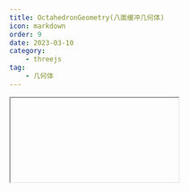 ```yaml
---
title: OctahedronGeometry(八面缓冲几何体)
icon: markdown
order: 9
date: 2023-03-10
category:
    - threejs
tag:
    - 几何体
---
```


<IFrame url="https://luotainxu-demo.netlify.app/#/threejs/octahedronGeometry"/>

## OctahedronGeometry

## 构造器

### radius : Float

八面体的半径，默认值为1

### detail : Integer

默认值为0，将这个值设为一个大于0的数将会为它增加一些顶点，使其不再是一个八面体

## 属性

共有属性请参见其基类PolyhedronGeometry

### .parameters : Object

一个包含着构造函数中每个参数的对象。在对象实例化之后，对该属性的任何修改都不会改变这个几何体

## 方法

共有方法请参见其基类PolyhedronGeometry
